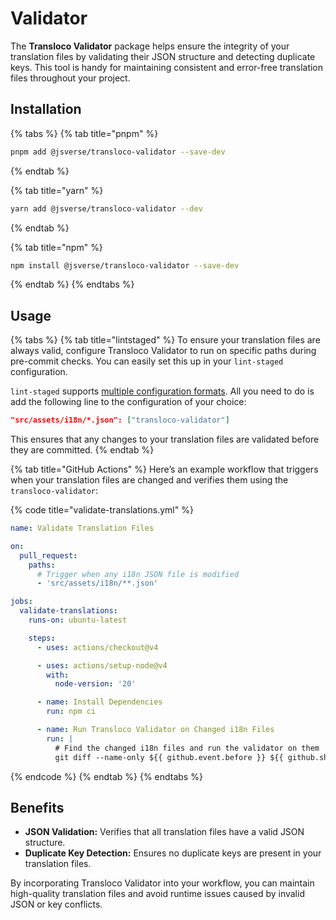 # Validator

The **Transloco Validator** package helps ensure the integrity of your translation files by validating their JSON structure and detecting duplicate keys. This tool is handy for maintaining consistent and error-free translation files throughout your project.

## **Installation**

{% tabs %}
{% tab title="pnpm" %}
```bash
pnpm add @jsverse/transloco-validator --save-dev
```
{% endtab %}

{% tab title="yarn" %}
```bash
yarn add @jsverse/transloco-validator --dev
```
{% endtab %}

{% tab title="npm" %}
```bash
npm install @jsverse/transloco-validator --save-dev
```
{% endtab %}
{% endtabs %}

## **Usage**

{% tabs %}
{% tab title="lintstaged" %}
To ensure your translation files are always valid, configure Transloco Validator to run on specific paths during pre-commit checks. You can easily set this up in your `lint-staged` configuration.

`lint-staged` supports [multiple configuration formats](https://github.com/lint-staged/lint-staged?tab=readme-ov-file#configuration). All you need to do is add the following line to the configuration of your choice:

```json
"src/assets/i18n/*.json": ["transloco-validator"]
```

This ensures that any changes to your translation files are validated before they are committed.
{% endtab %}

{% tab title="GitHub Actions" %}
Here’s an example workflow that triggers when your translation files are changed and verifies them using the `transloco-validator`:

{% code title="validate-translations.yml" %}
```yaml
name: Validate Translation Files

on:
  pull_request:
    paths:
      # Trigger when any i18n JSON file is modified
      - 'src/assets/i18n/**.json'

jobs:
  validate-translations:
    runs-on: ubuntu-latest

    steps:
      - uses: actions/checkout@v4

      - uses: actions/setup-node@v4
        with:
          node-version: '20'

      - name: Install Dependencies
        run: npm ci

      - name: Run Transloco Validator on Changed i18n Files
        run: |
          # Find the changed i18n files and run the validator on them
          git diff --name-only ${{ github.event.before }} ${{ github.sha }} | grep 'src/assets/i18n/.*\.json' | xargs npx transloco-validator
```
{% endcode %}
{% endtab %}
{% endtabs %}

## **Benefits**

* **JSON Validation:** Verifies that all translation files have a valid JSON structure.
* **Duplicate Key Detection:** Ensures no duplicate keys are present in your translation files.

By incorporating Transloco Validator into your workflow, you can maintain high-quality translation files and avoid runtime issues caused by invalid JSON or key conflicts.
